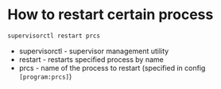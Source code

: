 # How to restart certain process

```bash
supervisorctl restart prcs
```

- supervisorctl - supervisor management utility
- restart - restarts specified process by name
- prcs - name of the process to restart (specified in config ```[program:prcs]```)

